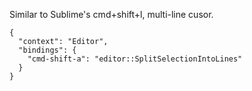 Similar to Sublime's cmd+shift+l, multi-line cusor.
```
{
  "context": "Editor",
  "bindings": {
    "cmd-shift-a": "editor::SplitSelectionIntoLines"
  }
}
```
